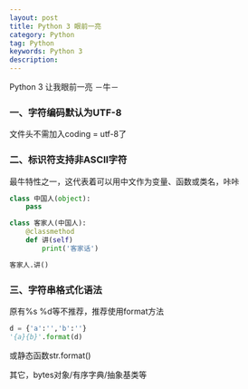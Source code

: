 ```yaml
---
layout: post
title: Python 3 眼前一亮
category: Python
tag: Python
keywords: Python 3
description:
---
```


Python 3 让我眼前一亮 －牛－

### 一、字符编码默认为UTF-8

文件头不需加入coding = utf-8了

### 二、标识符支持非ASCII字符

最牛特性之一，这代表着可以用中文作为变量、函数或类名，咔咔

``` python
class 中国人(object):
    pass

class 客家人(中国人):
    @classmethod
    def 讲(self)
        print('客家话')

客家人.讲()
```

### 三、字符串格式化语法

原有%s %d等不推荐，推荐使用format方法

``` python
d = {'a':'','b':''}
'{a}{b}'.format(d)
```
或静态函数str.format()

其它，bytes对象/有序字典/抽象基类等